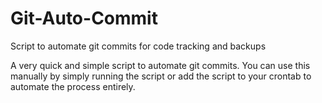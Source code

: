 # Git-Auto-Commit
Script to automate git commits for code tracking and backups

A very quick and simple script to automate git commits. You can use this manually by simply running the script or add the script to your crontab to automate the process entirely.
